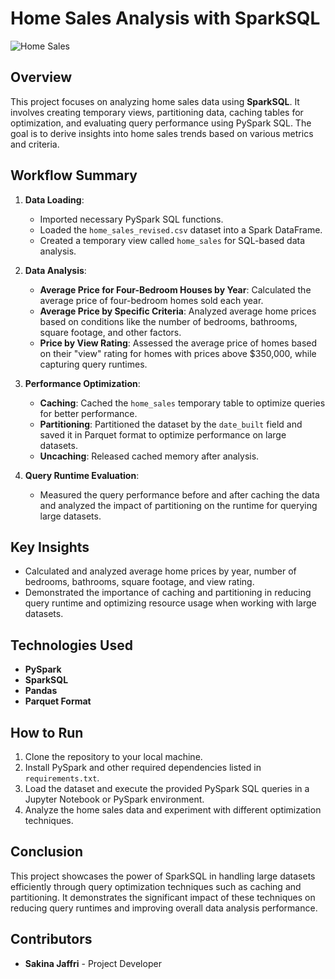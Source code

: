# Home Sales Analysis with SparkSQL

![Home Sales](https://github.com/SakinaJaffri/Home_Sales/assets/146900226/c1c3242e-d11f-424d-8d64-248545246201)

## Overview

This project focuses on analyzing home sales data using **SparkSQL**. It involves creating temporary views, partitioning data, caching tables for optimization, and evaluating query performance using PySpark SQL. The goal is to derive insights into home sales trends based on various metrics and criteria.

## Workflow Summary

1. **Data Loading**: 
   - Imported necessary PySpark SQL functions.
   - Loaded the `home_sales_revised.csv` dataset into a Spark DataFrame.
   - Created a temporary view called `home_sales` for SQL-based data analysis.

2. **Data Analysis**:
   - **Average Price for Four-Bedroom Houses by Year**: Calculated the average price of four-bedroom homes sold each year.
   - **Average Price by Specific Criteria**: Analyzed average home prices based on conditions like the number of bedrooms, bathrooms, square footage, and other factors.
   - **Price by View Rating**: Assessed the average price of homes based on their "view" rating for homes with prices above $350,000, while capturing query runtimes.

3. **Performance Optimization**:
   - **Caching**: Cached the `home_sales` temporary table to optimize queries for better performance.
   - **Partitioning**: Partitioned the dataset by the `date_built` field and saved it in Parquet format to optimize performance on large datasets.
   - **Uncaching**: Released cached memory after analysis.

4. **Query Runtime Evaluation**:
   - Measured the query performance before and after caching the data and analyzed the impact of partitioning on the runtime for querying large datasets.

## Key Insights

- Calculated and analyzed average home prices by year, number of bedrooms, bathrooms, square footage, and view rating.
- Demonstrated the importance of caching and partitioning in reducing query runtime and optimizing resource usage when working with large datasets.

## Technologies Used

- **PySpark**
- **SparkSQL**
- **Pandas**
- **Parquet Format**

## How to Run

1. Clone the repository to your local machine.
2. Install PySpark and other required dependencies listed in `requirements.txt`.
3. Load the dataset and execute the provided PySpark SQL queries in a Jupyter Notebook or PySpark environment.
4. Analyze the home sales data and experiment with different optimization techniques.

## Conclusion

This project showcases the power of SparkSQL in handling large datasets efficiently through query optimization techniques such as caching and partitioning. It demonstrates the significant impact of these techniques on reducing query runtimes and improving overall data analysis performance.

## Contributors

- **Sakina Jaffri** - Project Developer
